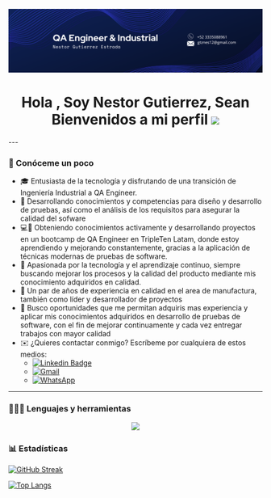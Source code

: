 ![Nestor Gutierrez QA Engineer](https://github.com/nesgtz12/nesgtz12/blob/main/Banner.png)

<h1 align="center"><b>Hola , Soy Nestor Gutierrez, Sean Bienvenidos a mi perfil </b><img src="https://i.giphy.com/media/v1.Y2lkPTc5MGI3NjExejlzZzdrbm1wZHh6OW8ydGFkbXBqM3QyOXl6cDdxd241OWlwNXVzdSZlcD12MV9pbnRlcm5hbF9naWZfYnlfaWQmY3Q9Zw/xUPGGDNsLvqsBOhuU0/giphy.gif" width="35"></h1>
---
<div id="header" align="left">

### 🙋 Conóceme un poco

- 🎓 Entusiasta de la tecnología y disfrutando de una transición de Ingeniería Industrial a QA Engineer.
- 💾 Desarrollando conocimientos y competencias para diseño y desarrollo de pruebas, así como el análisis de los requisitos para asegurar la calidad del sofware
- 💻📖 Obteniendo conocimientos activamente y desarrollando proyectos en un bootcamp de QA Engineer en TripleTen Latam, donde estoy aprendiendo y mejorando constantemente, gracias a la aplicación de técnicas           modernas de pruebas de software.
- 👾  Apasionada por la tecnología y el aprendizaje continuo, siempre buscando mejorar los procesos y la calidad del producto mediante mis conocimiento adquiridos en calidad.
- 📝 Un par de años de experiencia en calidad en el area de manufactura, también como líder y desarrollador de proyectos
- 🎐 Busco oportunidades que me permitan adquiris mas experiencia y aplicar mis conocimientos adquiridos en desarrollo de pruebas de software, con el fin de mejorar continuamente y cada vez entregar trabajos con mayor calidad
- ✉️ ¿Quieres contactar conmigo? Escríbeme por cualquiera de estos medios:
  - [![Linkedin Badge](https://img.shields.io/badge/-Nestor_Gutierrez-blue?style=flat&logo=Linkedin&logoColor=white)](https://www.linkedin.com/in/nestor-gutierrez-264a34192/)
  - [![Gmail](https://img.shields.io/badge/Gmail--informational?style=social&logo=gmail)](mailto:gtznes12@gmail.com) 
  - [![WhatsApp](https://img.shields.io/badge/WhatsApp-25D366?logo=whatsapp&logoColor=white&style=flat)](https://wa.me/+523335088961)

---

### 👨🏻‍💻 Lenguajes y herramientas
<p align="center">
  <a href="https://skillicons.dev">
    <img src="https://skillicons.dev/icons?i=fima,postman,androidstudio,python,selenium,pycharm,git,github,vscode,mysql,gcp,gmail,discordm" />
  </a>
</p>


### 📊 Estadísticas

[![GitHub Streak](http://github-readme-streak-stats.herokuapp.com?user=GarayOcs&theme=dark&background=000000)](https://git.io/streak-stats)

[![Top Langs](https://github-readme-stats.vercel.app/api/top-langs/?username=GarayOcs&layout=compact&theme=vision-friendly-dark)](https://github.com/GarayOcs/github-readme-stats)

